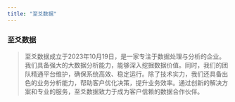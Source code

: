```yaml
---
title: "至爻数据"
---
```


### 至爻数据

> 至爻数据成立于2023年10月19日，是一家专注于数据处理与分析的企业。我们具备强大的大数据分析能力，能够深入挖掘数据价值。同时，我们的团队精通平台维护，确保系统高效、稳定运行。除了技术实力，我们还具备出色的业务分析能力，帮助客户优化决策，提升业务效率。通过创新的解决方案和专业的服务，至爻数据致力于成为客户信赖的数据合作伙伴。